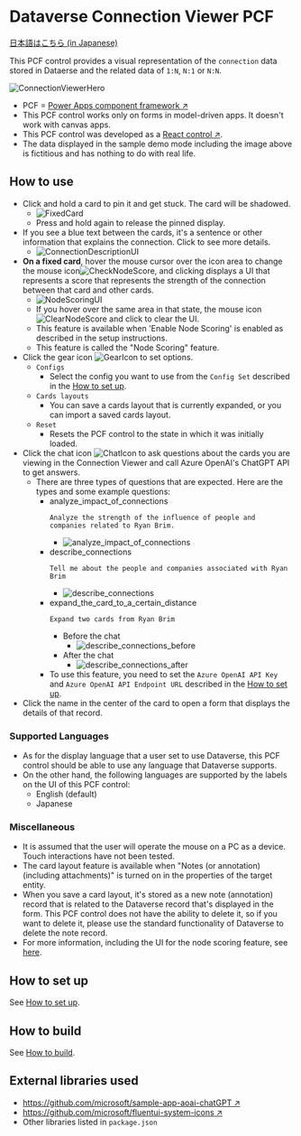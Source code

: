 # Dataverse Connection Viewer PCF

[日本語はこちら (in Japanese)](./README.ja.md)

This PCF control provides a visual representation of the `connection` data stored in Dataerse and the related data of `1:N`, `N:1` or `N:N`.

![ConnectionViewerHero](./Images/ConnectionViewerHero.en.png)

- PCF = [Power Apps component framework ↗️](https://learn.microsoft.com/en-us/power-apps/developer/component-framework/overview) 
- This PCF control works only on forms in model-driven apps. It doesn't work with canvas apps.
- This PCF control was developed as a [React control ↗️](https://learn.microsoft.com/en-us/power-apps/developer/component-framework/react-controls-platform-libraries).
- The data displayed in the sample demo mode including the image above is fictitious and has nothing to do with real life.

## How to use

- Click and hold a card to pin it and get stuck. The card will be shadowed.
  - ![FixedCard](./Images/FixedCard.en.png)
  - Press and hold again to release the pinned display.
- If you see a blue text between the cards, it's a sentence or other information that explains the connection. Click to see more details.
  - ![ConnectionDescriptionUI](./Images/ConnectionDescriptionUI.en.png)
- **On a fixed card**, hover the mouse cursor over the icon area to change the mouse icon![CheckNodeScore](./ConnectionViewer/src/assets/CheckNodeScore32x32.png), and clicking displays a UI that represents a score that represents the strength of the connection between that card and other cards.
  - ![NodeScoringUI](./Images/NodeScoringUI.en.png)
  - If you hover over the same area in that state, the mouse icon ![ClearNodeScore](./ConnectionViewer/src/assets/ClearNodeScore32x32.png) and click to clear the UI.
  - This feature is available when 'Enable Node Scoring' is enabled as described in the setup instructions.
  - This feature is called the "Node Scoring" feature.
- Click the gear icon ![GearIcon](./Images/GearIcon.png) to set options.
  - `Configs`
    - Select the config you want to use from the `Config Set` described in the [How to set up](#how-to-set-up).
  - `Cards layouts`
    - You can save a cards layout that is currently expanded, or you can import a saved cards layout.
  - `Reset`
    - Resets the PCF control to the state in which it was initially loaded.
- Click the chat icon ![ChatIcon](./Images/ChatIcon.png) to ask questions about the cards you are viewing in the Connection Viewer and call Azure OpenAI's ChatGPT API to get answers.
  - There are three types of questions that are expected. Here are the types and some example questions:
    - analyze_impact_of_connections
        ```text
        Analyze the strength of the influence of people and companies related to Ryan Brim.
        ```
      - ![analyze_impact_of_connections](./Images/analyze_impact_of_connections.en.png)
    - describe_connections
        ```text
        Tell me about the people and companies associated with Ryan Brim
        ```
      - ![describe_connections](./Images/describe_connections.en.png)
    - expand_the_card_to_a_certain_distance
        ```text
        Expand two cards from Ryan Brim
        ```
      - Before the chat
        - ![describe_connections_before](./Images/describe_connections_before.en.png)
      - After the chat
        - ![describe_connections_after](./Images/describe_connections_after.en.png)
    - To use this feature, you need to set the `Azure OpenAI API Key` and `Azure OpenAI API Endpoint URL` described in the [How to set up](#how-to-set-up).
- Click the name in the center of the card to open a form that displays the details of that record.  

### Supported Languages

- As for the display language that a user set to use Dataverse, this PCF control should be able to use any language that Dataverse supports.
- On the other hand, the following languages are supported by the labels on the UI of this PCF control:
  - English (default)
  - Japanese

### Miscellaneous

- It is assumed that the user will operate the mouse on a PC as a device. Touch interactions have not been tested.
- The card layout feature is available when "Notes (or annotation) (including attachments)" is turned on in the properties of the target entity.
- When you save a card layout, it's stored as a new note (annotation) record that is related to the Dataverse record that's displayed in the form. This PCF control does not have the ability to delete it, so if you want to delete it, please use the standard functionality of Dataverse to delete the note record.
- For more information, including the UI for the node scoring feature, see [here](./Docs/NodeScoring.md).

## How to set up

See [How to set up](./Docs/HowToSetUp.md).

## How to build

See [How to build](./Docs/HowToBuild.md).

## External libraries used

- [https://github.com/microsoft/sample-app-aoai-chatGPT ↗️](https://github.com/microsoft/sample-app-aoai-chatGPT)
- [https://github.com/microsoft/fluentui-system-icons ↗️](https://github.com/microsoft/fluentui-system-icons)
- Other libraries listed in `package.json`


